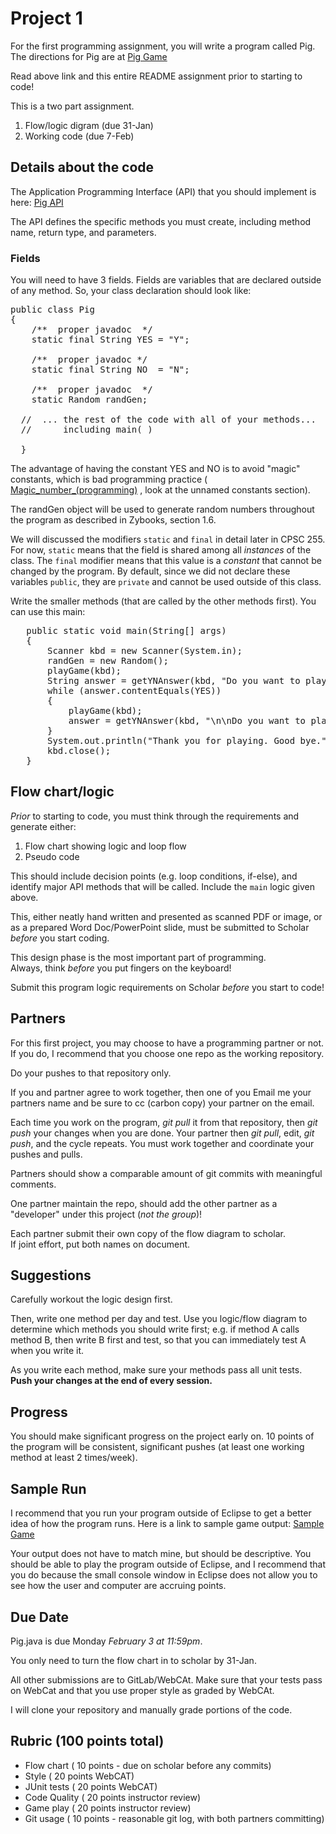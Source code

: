 
# Project 1

For the first programming assignment, you will write a program called Pig. 
The directions for Pig are at [Pig Game](<https://en.wikipedia.org/wiki/Pig_(dice_game)>)

Read above link and this entire README assignment prior to starting to code!

This is a two part assignment.
1) Flow/logic digram (due 31-Jan)
2) Working code (due 7-Feb)


 
## Details about the code

The Application Programming Interface (API) that you should implement is here: 
[Pig API](https://www.pcs.cnu.edu/~lambert/Pig/Pig.html)

The API defines the specific methods you must create, including method name, 
return type, and parameters.



### Fields

You will need to have 3 fields. Fields are variables that are declared outside of any method. So, your class declaration should look like:
<pre>
public class Pig
{
    /**  proper javadoc  */ 
    static final String YES = "Y";

    /**  proper javadoc */
    static final String NO  = "N";

    /**  proper javadoc  */
    static Random randGen;

  //  ... the rest of the code with all of your methods...
  //      including main( )
  
  }
</pre>
The advantage of having the constant YES and NO is to avoid "magic" constants, 
which is bad programming practice 
( [Magic_number_(programming)](<https://en.wikipedia.org/wiki/Magic_number_(programming)>)
, look at the unnamed constants section).

The randGen object will be used to generate random numbers throughout the program as described in Zybooks, section 1.6.

We will discussed the modifiers `static` and `final` in detail later in CPSC 255.  For now, `static` means that the 
field is shared among all *instances* of the class.  The `final` modifier means that this value is a 
*constant* that cannot be changed by the program.  By default, since we did not declare these variables `public`, 
they are `private` and cannot be used outside of this class.

Write the smaller methods (that are called by the other methods first). You can use this main:
<pre>
   public static void main(String[] args)
   {
       Scanner kbd = new Scanner(System.in);
       randGen = new Random();
       playGame(kbd);
       String answer = getYNAnswer(kbd, "Do you want to play again?");
       while (answer.contentEquals(YES))
       {
           playGame(kbd);
           answer = getYNAnswer(kbd, "\n\nDo you want to play again?");
       }
       System.out.println("Thank you for playing. Good bye.");
       kbd.close();
   }
</pre>

## Flow chart/logic 

*Prior* to starting to code, you must think through the requirements and generate either:
 1) Flow chart showing logic and loop flow 
 2) Pseudo code
 
 This should include decision points (e.g. loop conditions, if-else), and 
 identify major API methods that will be called.
 Include the `main` logic given above.
 
 This, either neatly hand written and presented as scanned PDF or image, or as 
 a prepared Word Doc/PowerPoint slide, must be submitted to Scholar *before* you 
 start coding.  
 
 This design phase is the most important part of programming.  
 Always, think *before* you put fingers on the keyboard!
 
 Submit this program logic requirements on Scholar *before* you start to code!

 

## Partners

For this first project, you may choose to have a programming partner or not. 
If you do, I recommend that you choose one repo as the working repository. 

Do your pushes to that repository only.

If you and partner agree to work together, then one of you Email me your partners name
 and be sure to cc (carbon copy) your partner on the email.

Each time you work on the program,
*git pull* it from that repository, then *git push* your changes when you
are done.  Your partner then *git pull*, edit, *git push*, and the cycle repeats.
You must work together and coordinate your pushes and pulls.

Partners should show a comparable amount of git commits with meaningful comments.

One partner maintain the repo, should add the other 
partner as a "developer" under this project (*not the group*)!

Each partner submit their own copy of the flow diagram to scholar.  
If joint effort, put both names on document.

## Suggestions

Carefully workout the logic design first.

Then, write one method per day and test.  Use you logic/flow diagram to determine 
which methods you should write first; e.g. if method A calls method B, then write B first and test, 
so that you can immediately test A when you write it.
 
As you write each method, make sure your methods pass all unit tests. 
**Push your changes at the end of every session.**

## Progress

You should make significant progress on the project early on. 
10 points of the program will be consistent, significant pushes 
(at least one working method at least 2 times/week).

## Sample Run

I recommend that you run your program outside of Eclipse to get a better idea of how the program runs. 
Here is a link to sample game output:
[Sample Game](https://www.pcs.cnu.edu/~lambert/Pig/SampleRun.html)


Your output does not have to match mine, but should be descriptive. 
You should be able to play the program outside of Eclipse, and 
I recommend that you do because the small console window in Eclipse 
does not allow you to see how the user and computer are accruing points.

## Due Date

Pig.java is due Monday *February 3 at 11:59pm*. 

You only need to turn the flow chart in to scholar by 31-Jan.

All other submissions are to GitLab/WebCAt.  Make sure that your 
tests pass on WebCat and that you use proper style as graded by WebCAt. 

I will clone your repository and manually grade portions of the code.

## Rubric  (100 points total)

 * Flow chart   ( 10 points - due on scholar before any commits)
 * Style        ( 20 points WebCAT)
 * JUnit tests  ( 20 points WebCAT)
 * Code Quality ( 20 points instructor review)
 * Game play    ( 20 points instructor review)
 * Git usage    ( 10 points - reasonable git log, with both partners committing)
 